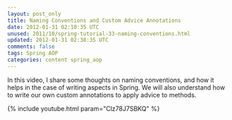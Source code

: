```yaml
---           
layout: post_only
title: Naming Conventions and Custom Advice Annotations
date: 2012-01-31 02:10:35 UTC
unused: 2011/10/spring-tutorial-33-naming-conventions.html
updated: 2012-01-31 02:38:35 UTC
comments: false
tags: Spring AOP
categories: content spring_aop
---
```


In this video, I share some thoughts on naming conventions, and how it helps in the case of writing aspects in Spring. We will also understand how to write our own custom annotations to apply advice to methods.

{% include youtube.html param="Clz78J7SBKQ" %}